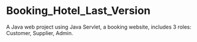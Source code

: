 # Booking_Hotel_Last_Version
A Java web project using Java Servlet, a booking website, includes 3 roles: Customer, Supplier, Admin.
